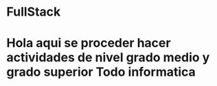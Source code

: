 # FullStack
<h1>Hola aqui se proceder hacer actividades de nivel grado medio y grado superior Todo informatica</h1>

